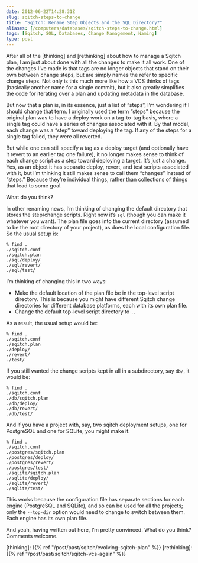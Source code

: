 ```yaml
--- 
date: 2012-06-22T14:28:31Z
slug: sqitch-steps-to-change
title: "Sqitch: Rename Step Objects and the SQL Directory?"
aliases: [/computers/databases/sqitch-steps-to-change.html]
tags: [Sqitch, SQL, Databases, Change Management, Naming]
type: post
---
```


After all of the [thinking] and [rethinking] about how to manage a Sqitch plan,
I am just about done with all the changes to make it all work. One of the
changes I’ve made is that tags are no longer objects that stand on their own
between change steps, but are simply names the refer to specific change steps.
Not only is this much more like how a VCS thinks of tags (basically another name
for a single commit), but it also greatly simplifies the code for iterating over
a plan and updating metadata in the database.

But now that a plan is, in its essence, just a list of “steps”, I’m wondering if
I should change that term. I originally used the term “steps” because the
original plan was to have a deploy work on a tag-to-tag basis, where a single
tag could have a series of changes associated with it. By that model, each
change was a “step” toward deploying the tag. If any of the steps for a single
tag failed, they were all reverted.

But while one can still specify a tag as a deploy target (and optionally have it
revert to an earlier tag one failure), it no longer makes sense to think of each
change script as a step toward deploying a target. It’s just a change. Yes, as
an object it has separate deploy, revert, and test scripts associated with it,
but I’m thinking it still makes sense to call them “changes” instead of “steps.”
Because they’re individual things, rather than collections of things that lead
to some goal.

What do you think?

In other renaming news, I’m thinking of changing the default directory that
stores the step/change scripts. Right now it’s `sql` (though you can make it
whatever you want). The plan file goes into the current directory (assumed to be
the root directory of your project), as does the local configuration file. So
the usual setup is:

    % find .
    ./sqitch.conf
    ./sqitch.plan
    ./sql/deploy/
    ./sql/revert/
    ./sql/test/

I’m thinking of changing this in two ways:

-   Make the default location of the plan file be in the top-level script
    directory. This is because you might have different Sqitch change
    directories for different database platforms, each with its own plan file.
-   Change the default top-level script directory to `.`.

As a result, the usual setup would be:

    % find .
    ./sqitch.conf
    ./sqitch.plan
    ./deploy/
    ./revert/
    ./test/

If you still wanted the change scripts kept in all in a subdirectory, say `db/`,
it would be:

    % find .
    ./sqitch.conf
    ./db/sqitch.plan
    ./db/deploy/
    ./db/revert/
    ./db/test/

And if you have a project with, say, two sqitch deployment setups, one for
PostgreSQL and one for SQLite, you might make it:

    % find .
    ./sqitch.conf
    ./postgres/sqitch.plan
    ./postgres/deploy/
    ./postgres/revert/
    ./postgres/test/
    ./sqlite/sqitch.plan
    ./sqlite/deploy/
    ./sqlite/revert/
    ./sqlite/test/

This works because the configuration file has separate sections for each engine
(PostgreSQL and SQLite), and so can be used for all the projects; only the
`--top-dir` option would need to change to switch between them. Each engine has
its own plan file.

And yeah, having written out here, I’m pretty convinced. What do you think?
Comments welcome.

  [thinking]: {{% ref "/post/past/sqitch/evolving-sqitch-plan" %}}
  [rethinking]: {{% ref "/post/past/sqitch/sqitch-vcs-again" %}}
